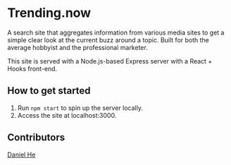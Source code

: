 # Trending.now #

A search site that aggregates information from various media sites to get a simple clear look at the current buzz around a topic. Built for both the average hobbyist and the professional marketer.

This site is served with a Node.js-based Express server with a React + Hooks front-end.
## How to get started ##

1. Run `npm start` to spin up the server locally.
2. Access the site at localhost:3000.

## Contributors
[Daniel He](https://github.com/daniel-he-dev)
